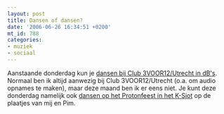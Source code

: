 ```yaml
---
layout: post
title: Dansen of dansen?
date: '2006-06-26 16:34:51 +0200'
mt_id: 788
categories:
- muziek
- sociaal
---
```

Aanstaande donderdag kun je <a href="http://upcoming.org/event/72049/">dansen bij Club 3VOOR12/Utrecht in dB's</a>. Normaal ben ik altijd aanwezig bij Club 3VOOR12/Utrecht (o.a. om audio opnames te maken), maar deze maand ben ik er eens niet. Je kunt deze donderdag namelijk ook <a href="http://upcoming.org/event/83193/">dansen op het Protonfeest in het K-Sjot</a> op de plaatjes van mij en Pim.

